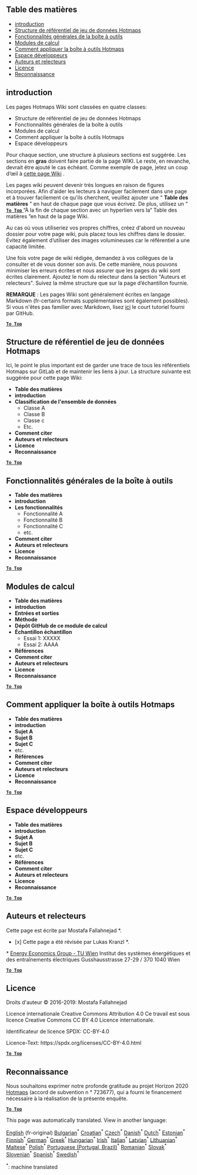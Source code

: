 <h2> Table des matières </h2><ul><li> <a href="#Introduction">introduction</a> </li><li> <a href="#Hotmaps-data-set-repository-structure">Structure de référentiel de jeu de données Hotmaps</a> </li><li> <a href="#General-functionalities-of-the-toolbox">Fonctionnalités générales de la boîte à outils</a> </li><li> <a href="#Calculation-modules">Modules de calcul</a> </li><li> <a href="#How-to-apply-the-Hotmaps-toolbox">Comment appliquer la boîte à outils Hotmaps</a> </li><li> <a href="#Developers-area">Espace développeurs</a> </li><li> <a href="#authors-and-reviewers">Auteurs et relecteurs</a> </li><li> <a href="#license">Licence</a> </li><li> <a href="#acknowledgement">Reconnaissance</a> </li></ul><h2> introduction </h2><p> Les pages Hotmaps Wiki sont classées en quatre classes: </p><ul><li> Structure de référentiel de jeu de données Hotmaps </li><li> Fonctionnalités générales de la boîte à outils </li><li> Modules de calcul </li><li> Comment appliquer la boîte à outils Hotmaps </li><li> Espace développeurs </li></ul><p> Pour chaque section, une structure à plusieurs sections est suggérée. Les sections en <strong>gras</strong> doivent faire partie de la page WIKI. Le reste, en revanche, devrait être ajouté le cas échéant. Comme exemple de page, jetez un coup d’œil à <a href="https://github.com/HotMaps/hotmaps_wiki/wiki/CM-District-heating-potential-user-defined-thresholds">cette page Wiki</a> . </p><p> Les pages wiki peuvent devenir très longues en raison de figures incorporées. Afin d&#39;aider les lecteurs à naviguer facilement dans une page et à trouver facilement ce qu&#39;ils cherchent, veuillez ajouter une &quot; <strong>Table des matières</strong> &quot; en haut de chaque page que vous écrivez. De plus, utilisez un “ <ins> <code><strong><a href="#table-of-contents">To Top</a></strong></code> </ins> ”À la fin de chaque section avec un hyperlien vers la“ Table des matières ”en haut de la page Wiki. </p><p> Au cas où vous utiliseriez vos propres chiffres, créez d&#39;abord un nouveau dossier pour votre page wiki, puis placez tous les chiffres dans le dossier. Évitez également d’utiliser des images volumineuses car le référentiel a une capacité limitée. </p><p> Une fois votre page de wiki rédigée, demandez à vos collègues de la consulter et de vous donner son avis. De cette manière, nous pouvons minimiser les erreurs écrites et nous assurer que les pages du wiki sont écrites clairement. Ajoutez le nom du relecteur dans la section &quot;Auteurs et relecteurs&quot;. Suivez la même structure que sur la page d’échantillon fournie. </p><p> <strong>REMARQUE</strong> : Les pages Wiki sont généralement écrites en langage Markdown (fr-certains formats supplémentaires sont également possibles). Si vous n&#39;êtes pas familier avec Markdown, lisez <a href="https://guides.github.com/features/mastering-markdown/">ici</a> le court tutoriel fourni par GitHub. </p><p><ins> <code><strong><a href="#table-of-contents">To Top</a></strong></code> </ins> </p><h2> Structure de référentiel de jeu de données Hotmaps </h2><p> Ici, le point le plus important est de garder une trace de tous les référentiels Hotmaps sur GitLab et de maintenir les liens à jour. La structure suivante est suggérée pour cette page Wiki: </p><ul><li> <strong>Table des matières</strong> </li><li> <strong>introduction</strong> </li><li> <strong>Classification de l&#39;ensemble de données</strong> <ul><li> Classe A </li><li> Classe B </li><li> Classe c </li><li> Etc. </li></ul></li><li> <strong>Comment citer</strong> </li><li> <strong>Auteurs et relecteurs</strong> </li><li> <strong>Licence</strong> </li><li> <strong>Reconnaissance</strong> </li></ul><p><ins> <code><strong><a href="#table-of-contents">To Top</a></strong></code> </ins> </p><h2> Fonctionnalités générales de la boîte à outils </h2><ul><li> <strong>Table des matières</strong> </li><li> <strong>introduction</strong> </li><li> <strong>Les fonctionnalités</strong> <ul><li> Fonctionnalité A </li><li> Fonctionnalité B </li><li> Fonctionnalité C </li><li> etc. </li></ul></li><li> <strong>Comment citer</strong> </li><li> <strong>Auteurs et relecteurs</strong> </li><li> <strong>Licence</strong> </li><li> <strong>Reconnaissance</strong> </li></ul><p><ins> <code><strong><a href="#table-of-contents">To Top</a></strong></code> </ins> </p><h2> Modules de calcul </h2><ul><li> <strong>Table des matières</strong> </li><li> <strong>introduction</strong> </li><li> <strong>Entrées et sorties</strong> </li><li> <strong>Méthode</strong> </li><li> <strong>Dépôt GitHub de ce module de calcul</strong> </li><li> <strong>Échantillon échantillon</strong> <ul><li> Essai 1: XXXXX </li><li> Essai 2: AAAA </li></ul></li><li> <strong>Références</strong> </li><li> <strong>Comment citer</strong> </li><li> <strong>Auteurs et relecteurs</strong> </li><li> <strong>Licence</strong> </li><li> <strong>Reconnaissance</strong> </li></ul><p><ins> <code><strong><a href="#table-of-contents">To Top</a></strong></code> </ins> </p><h2> Comment appliquer la boîte à outils Hotmaps </h2><ul><li> <strong>Table des matières</strong> </li><li> <strong>introduction</strong> </li><li> <strong>Sujet A</strong> </li><li> <strong>Sujet B</strong> </li><li> <strong>Sujet C</strong> </li><li> etc. </li><li> <strong>Références</strong> </li><li> <strong>Comment citer</strong> </li><li> <strong>Auteurs et relecteurs</strong> </li><li> <strong>Licence</strong> </li><li> <strong>Reconnaissance</strong> </li></ul><p><ins> <code><strong><a href="#table-of-contents">To Top</a></strong></code> </ins> </p><h2> Espace développeurs </h2><ul><li> <strong>Table des matières</strong> </li><li> <strong>introduction</strong> </li><li> <strong>Sujet A</strong> </li><li> <strong>Sujet B</strong> </li><li> <strong>Sujet C</strong> </li><li> etc. </li><li> <strong>Références</strong> </li><li> <strong>Comment citer</strong> </li><li> <strong>Auteurs et relecteurs</strong> </li><li> <strong>Licence</strong> </li><li> <strong>Reconnaissance</strong> </li></ul><p><ins> <code><strong><a href="#table-of-contents">To Top</a></strong></code> </ins> </p><h2> Auteurs et relecteurs </h2><p> Cette page est écrite par Mostafa Fallahnejad *. </p><ul><li> [x] Cette page a été révisée par Lukas Kranzl *. </li></ul><p> * <a href="https://eeg.tuwien.ac.at/">Energy Economics Group - TU Wien</a> Institut des systèmes énergétiques et des entraînements électriques Gusshausstrasse 27-29 / 370 1040 Wien </p><p><ins> <code><strong><a href="#table-of-contents">To Top</a></strong></code> </ins> </p><h2> Licence </h2><p> Droits d&#39;auteur © 2016-2019: Mostafa Fallahnejad </p><p> Licence internationale Creative Commons Attribution 4.0 Ce travail est sous licence Creative Commons CC BY 4.0 Licence internationale. </p><p> Identificateur de licence SPDX: CC-BY-4.0 </p><p> Licence-Text: https://spdx.org/licenses/CC-BY-4.0.html </p><p><ins> <code><strong><a href="#table-of-contents">To Top</a></strong></code> </ins> </p><h2> Reconnaissance </h2><p> Nous souhaitons exprimer notre profonde gratitude au projet Horizon 2020 <a href="https://www.hotmaps-project.eu">Hotmaps</a> (accord de subvention n ° 723677), qui a fourni le financement nécessaire à la réalisation de la présente enquête. </p><p><ins> <code><strong><a href="#table-of-contents">To Top</a></strong></code> </ins> </p>

This page was automatically translated. View in another language:

[English](en-Guidelines-for-writing-a-Hotmaps-Wiki-page) (fr-original) [Bulgarian](bg-Guidelines-for-writing-a-Hotmaps-Wiki-page)<sup>\*</sup> [Croatian](hr-Guidelines-for-writing-a-Hotmaps-Wiki-page)<sup>\*</sup> [Czech](cs-Guidelines-for-writing-a-Hotmaps-Wiki-page)<sup>\*</sup> [Danish](da-Guidelines-for-writing-a-Hotmaps-Wiki-page)<sup>\*</sup> [Dutch](nl-Guidelines-for-writing-a-Hotmaps-Wiki-page)<sup>\*</sup> [Estonian](et-Guidelines-for-writing-a-Hotmaps-Wiki-page)<sup>\*</sup> [Finnish](fi-Guidelines-for-writing-a-Hotmaps-Wiki-page)<sup>\*</sup>  [German](de-Guidelines-for-writing-a-Hotmaps-Wiki-page)<sup>\*</sup> [Greek](el-Guidelines-for-writing-a-Hotmaps-Wiki-page)<sup>\*</sup> [Hungarian](hu-Guidelines-for-writing-a-Hotmaps-Wiki-page)<sup>\*</sup> [Irish](ga-Guidelines-for-writing-a-Hotmaps-Wiki-page)<sup>\*</sup> [Italian](it-Guidelines-for-writing-a-Hotmaps-Wiki-page)<sup>\*</sup> [Latvian](lv-Guidelines-for-writing-a-Hotmaps-Wiki-page)<sup>\*</sup> [Lithuanian](lt-Guidelines-for-writing-a-Hotmaps-Wiki-page)<sup>\*</sup> [Maltese](mt-Guidelines-for-writing-a-Hotmaps-Wiki-page)<sup>\*</sup> [Polish](pl-Guidelines-for-writing-a-Hotmaps-Wiki-page)<sup>\*</sup> [Portuguese (Portugal, Brazil)](pt-Guidelines-for-writing-a-Hotmaps-Wiki-page)<sup>\*</sup> [Romanian](ro-Guidelines-for-writing-a-Hotmaps-Wiki-page)<sup>\*</sup> [Slovak](sk-Guidelines-for-writing-a-Hotmaps-Wiki-page)<sup>\*</sup> [Slovenian](sl-Guidelines-for-writing-a-Hotmaps-Wiki-page)<sup>\*</sup> [Spanish](es-Guidelines-for-writing-a-Hotmaps-Wiki-page)<sup>\*</sup> [Swedish](sv-Guidelines-for-writing-a-Hotmaps-Wiki-page)<sup>\*</sup> 

<sup>\*</sup>: machine translated
